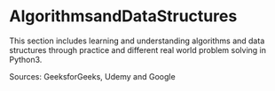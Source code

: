 # AlgorithmsandDataStructures

This section includes learning and understanding algorithms and data structures through practice and different real world problem solving in Python3.

Sources: GeeksforGeeks, Udemy and Google

